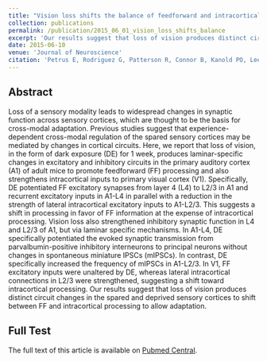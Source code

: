 ```yaml
---
title: "Vision loss shifts the balance of feedforward and intracortical circuits in opposite directions in mouse primary auditory and visual cortices"
collection: publications
permalink: /publication/2015_06_01_vision_loss_shifts_balance
excerpt: 'Our results suggest that loss of vision produces distinct circuit changes in the spared and deprived sensory cortices to shift between feedforward and intracortical processing to allow adaptation.'
date: 2015-06-10
venue: 'Journal of Neuroscience'
citation: 'Petrus E, Rodriguez G, Patterson R, Connor B, Kanold PO, Lee HK. (2015). &quot;Vision loss shifts the balance of feedforward and intracortical circuits in opposite directions in mouse primary auditory and visual cortices.&quot; <i>J Neurosci</i>. 35(23).'
---
```


## Abstract

Loss of a sensory modality leads to widespread changes in synaptic function across sensory cortices, which are thought to be the basis for cross-modal adaptation. Previous studies suggest that experience-dependent cross-modal regulation of the spared sensory cortices may be mediated by changes in cortical circuits. Here, we report that loss of vision, in the form of dark exposure (DE) for 1 week, produces laminar-specific changes in excitatory and inhibitory circuits in the primary auditory cortex (A1) of adult mice to promote feedforward (FF) processing and also strengthens intracortical inputs to primary visual cortex (V1). Specifically, DE potentiated FF excitatory synapses from layer 4 (L4) to L2/3 in A1 and recurrent excitatory inputs in A1-L4 in parallel with a reduction in the strength of lateral intracortical excitatory inputs to A1-L2/3. This suggests a shift in processing in favor of FF information at the expense of intracortical processing. Vision loss also strengthened inhibitory synaptic function in L4 and L2/3 of A1, but via laminar specific mechanisms. In A1-L4, DE specifically potentiated the evoked synaptic transmission from parvalbumin-positive inhibitory interneurons to principal neurons without changes in spontaneous miniature IPSCs (mIPSCs). In contrast, DE specifically increased the frequency of mIPSCs in A1-L2/3. In V1, FF excitatory inputs were unaltered by DE, whereas lateral intracortical connections in L2/3 were strengthened, suggesting a shift toward intracortical processing. Our results suggest that loss of vision produces distinct circuit changes in the spared and deprived sensory cortices to shift between FF and intracortical processing to allow adaptation.

## Full Test

The full text of this article is available on [Pubmed Central](https://www.ncbi.nlm.nih.gov/pmc/articles/PMC4461685/).
